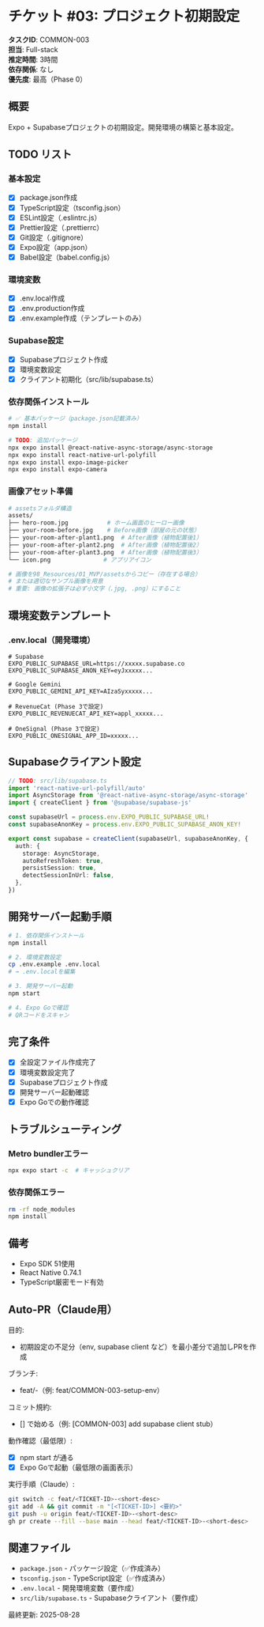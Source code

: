 # チケット #03: プロジェクト初期設定

**タスクID**: COMMON-003  
**担当**: Full-stack  
**推定時間**: 3時間  
**依存関係**: なし  
**優先度**: 最高（Phase 0）

## 概要
Expo + Supabaseプロジェクトの初期設定。開発環境の構築と基本設定。

## TODO リスト

### 基本設定
- [x] package.json作成
- [x] TypeScript設定（tsconfig.json）
- [x] ESLint設定（.eslintrc.js）
- [x] Prettier設定（.prettierrc）
- [x] Git設定（.gitignore）
- [x] Expo設定（app.json）
- [x] Babel設定（babel.config.js）

### 環境変数
- [x] .env.local作成
- [x] .env.production作成
- [x] .env.example作成（テンプレートのみ）

### Supabase設定
- [x] Supabaseプロジェクト作成
- [x] 環境変数設定
- [x] クライアント初期化（src/lib/supabase.ts）

### 依存関係インストール
```bash
# ✅ 基本パッケージ（package.json記載済み）
npm install

# TODO: 追加パッケージ
npx expo install @react-native-async-storage/async-storage
npx expo install react-native-url-polyfill
npx expo install expo-image-picker
npx expo install expo-camera
```

### 画像アセット準備
```bash
# assetsフォルダ構造
assets/
├── hero-room.jpg           # ホーム画面のヒーロー画像
├── your-room-before.jpg    # Before画像（部屋の元の状態）
├── your-room-after-plant1.png  # After画像（植物配置後1）
├── your-room-after-plant2.png  # After画像（植物配置後2）
├── your-room-after-plant3.png  # After画像（植物配置後3）
└── icon.png               # アプリアイコン

# 画像を98_Resources/01_MVP/assetsからコピー（存在する場合）
# または適切なサンプル画像を用意
# 重要: 画像の拡張子は必ず小文字（.jpg, .png）にすること
```

## 環境変数テンプレート

### .env.local（開発環境）
```env
# Supabase
EXPO_PUBLIC_SUPABASE_URL=https://xxxxx.supabase.co
EXPO_PUBLIC_SUPABASE_ANON_KEY=eyJxxxxx...

# Google Gemini
EXPO_PUBLIC_GEMINI_API_KEY=AIzaSyxxxxx...

# RevenueCat (Phase 3で設定)
EXPO_PUBLIC_REVENUECAT_API_KEY=appl_xxxxx...

# OneSignal (Phase 3で設定)
EXPO_PUBLIC_ONESIGNAL_APP_ID=xxxxx...
```

## Supabaseクライアント設定

```typescript
// TODO: src/lib/supabase.ts
import 'react-native-url-polyfill/auto'
import AsyncStorage from '@react-native-async-storage/async-storage'
import { createClient } from '@supabase/supabase-js'

const supabaseUrl = process.env.EXPO_PUBLIC_SUPABASE_URL!
const supabaseAnonKey = process.env.EXPO_PUBLIC_SUPABASE_ANON_KEY!

export const supabase = createClient(supabaseUrl, supabaseAnonKey, {
  auth: {
    storage: AsyncStorage,
    autoRefreshToken: true,
    persistSession: true,
    detectSessionInUrl: false,
  },
})
```

## 開発サーバー起動手順

```bash
# 1. 依存関係インストール
npm install

# 2. 環境変数設定
cp .env.example .env.local
# → .env.localを編集

# 3. 開発サーバー起動
npm start

# 4. Expo Goで確認
# QRコードをスキャン
```

## 完了条件
- [x] 全設定ファイル作成完了
- [x] 環境変数設定完了
- [x] Supabaseプロジェクト作成
- [x] 開発サーバー起動確認
- [x] Expo Goでの動作確認

## トラブルシューティング

### Metro bundlerエラー
```bash
npx expo start -c  # キャッシュクリア
```

### 依存関係エラー
```bash
rm -rf node_modules
npm install
```

## 備考
- Expo SDK 51使用
- React Native 0.74.1
- TypeScript厳密モード有効

## Auto-PR（Claude用）

目的:
- 初期設定の不足分（env, supabase client など）を最小差分で追加しPRを作成

ブランチ:
- feat/<TICKET-ID>-<short-desc>（例: feat/COMMON-003-setup-env）

コミット規約:
- [<TICKET-ID>] で始める（例: [COMMON-003] add supabase client stub）

動作確認（最低限）:
- [x] npm start が通る
- [x] Expo Goで起動（最低限の画面表示）

実行手順（Claude）:
```bash
git switch -c feat/<TICKET-ID>-<short-desc>
git add -A && git commit -m "[<TICKET-ID>] <要約>"
git push -u origin feat/<TICKET-ID>-<short-desc>
gh pr create --fill --base main --head feat/<TICKET-ID>-<short-desc>
```

## 関連ファイル
- `package.json` - パッケージ設定（✅作成済み）
- `tsconfig.json` - TypeScript設定（✅作成済み）
- `.env.local` - 開発環境変数（要作成）
- `src/lib/supabase.ts` - Supabaseクライアント（要作成）

最終更新: 2025-08-28
